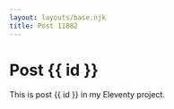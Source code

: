 ```yaml
---
layout: layouts/base.njk
title: Post 11882
---
```


# Post {{ id }}

This is post {{ id }} in my Eleventy project.
